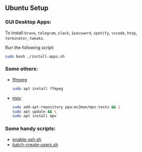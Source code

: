 ## Ubuntu Setup

### GUI Desktop Apps:

To install `brave`, `telegram`, `slack`, `1password`, `spotify`, `vscode`, `htop`, `terminator`, `tweaks`.

Run the following script:

```bash
sudo bash ./install-apps.sh
```

### Some others:

-   [ffmpeg](https://ffmpeg.org/)
    ```bash
    sudo apt install ffmpeg
    ```
-   [mpv](https://mpv.io/)
    ```bash
    sudo add-apt-repository ppa:mc3man/mpv-tests && \
    sudo apt update && \
    sudo apt install mpv
    ```

### Some handy scripts:

-   [enable-ssh.sh](enable-ssh.sh)
-   [batch-create-users.sh](batch-create-users.sh)
